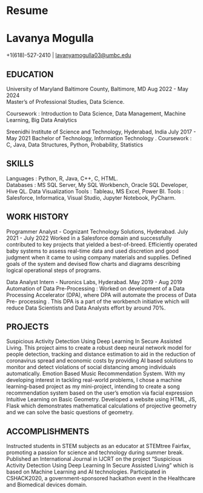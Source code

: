 # Resume
# Lavanya Mogulla
   +1(618)-527-2410     |       lavanyamogulla03@umbc.edu
## EDUCATION
University of Maryland Baltimore County, Baltimore, MD                                                             Aug 2022 - May 2024         
Master’s of Professional Studies, Data Science.

Coursework : Introduction to Data Science, Data Management, Machine Learning, Big Data Analytics

Sreenidhi Institute of Science and Technology, Hyderabad, India                                                    July 2017 -  May 2021 
Bachelor of Technology, Information Technology . 
Coursework : C, Java, Data Structures, Python, Probability, Statistics

## SKILLS
Languages : Python, R, Java, C++,  C, HTML.                             
Databases : MS SQL Server, My SQL Workbench, Oracle SQL Developer, Hive QL.
Data Visualization Tools : Tableau, MS Excel, Power BI. 
Tools : Salesforce, Informatica, Visual Studio, Jupyter Notebook, PyCharm.

## WORK HISTORY 
Programmer Analyst - Cognizant Technology Solutions, Hyderabad.                                                     July 2021 - July 2022
Worked in a Salesforce domain and successfully contributed to key projects that yielded a best-of-breed.
Efficiently operated baby systems to assess real-time data and used discretion and good judgment when it came to using company materials and supplies.
Defined goals of the system and devised flow charts and diagrams describing logical operational steps of programs.

Data Analyst Intern - Nuronics Labs, Hyderabad.                                                                      May 2019 - Aug 2019
Automation of Data Pre-Processing : Worked on development of a Data Processing Accelerator (DPA), where DPA will automate the process of Data Pre- processing . This DPA is a part of the workbench initiative which will reduce Data Scientists and Data Analysts effort by around 70%.

## PROJECTS
Suspicious Activity Detection Using Deep Learning In Secure Assisted Living.
This project aims to create a robust deep neural network model for people detection, tracking and distance estimation to aid in the reduction of coronavirus spread and economic costs by providing AI based solutions to monitor and detect violations of social distancing among individuals automatically.
Emotion Based Music Recommendation System.
With my developing interest in tackling real-world problems, I chose a machine learning-based project as my mini-project, intending to create a song recommendation system based on the user’s emotion via facial expression
Intuitive Learning on Basic Geometry.
Developed a  website using HTML, JS, Flask  which demonstrates mathematical calculations of projective geometry and we can solve the basic questions of geometry.

## ACCOMPLISHMENTS
Instructed students in STEM subjects as an educator at STEMtree Fairfax, promoting a passion for science and technology during summer break.
Published an International Journal in IJCRT on the project “Suspicious Activity Detection Using Deep Learning In Secure Assisted Living” which is based on Machine Learning and AI technologies.
Participated in CSHACK2020, a government-sponsored hackathon event in the Healthcare and Biomedical devices domain.
